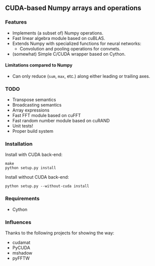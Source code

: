 ## CUDA-based Numpy arrays and operations


### Features
- Implements (a subset of) Numpy operations.
- Fast linear algebra module based on cuBLAS.
- Extends Numpy with specialized functions for neural networks:
  - Convolution and pooling operations for convnets.
- (somewhat) Simple C/CUDA wrapper based on Cython.


#### Limitations compared to Numpy
- Can only reduce (`sum`, `max`, etc.) along either leading or trailing axes.


### TODO
- Transpose semantics
- Broadcasting semantics
- Array expressions
- Fast FFT module based on cuFFT
- Fast random number module based on cuRAND
- Unit tests!
- Proper build system


### Installation
Install with CUDA back-end:

    make
    python setup.py install


Install without CUDA back-end:

    python setup.py --without-cuda install


### Requirements
 - Cython

### Influences
Thanks to the following projects for showing the way:
 - cudamat
 - PyCUDA
 - mshadow
 - pyFFTW
